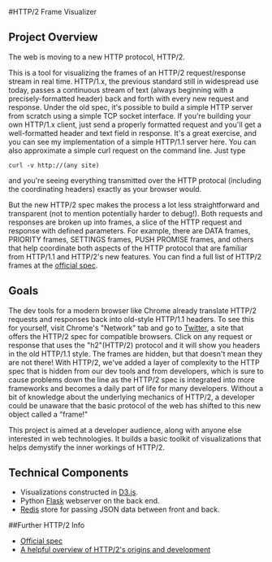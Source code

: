 #HTTP/2 Frame Visualizer

## Project Overview

The web is moving to a new HTTP protocol, HTTP/2.

This is a tool for visualizing the frames of an HTTP/2 request/response stream in
real time. HTTP/1.x, the previous standard still in widespread use today, passes
a continuous stream of text (always beginning with a precisely-formatted header) back and forth with
every new request and response. Under the old spec, it's possible to build a
simple HTTP server from scratch using a simple TCP socket interface. If you're building your
own HTTP/1.x client, just send a properly formatted request and you'll get a well-formatted header and text field in response.  It's a great exercise,
and you can see my implementation of a simple HTTP/1.1 server here. You can also approximate
a simple curl request on the command line.  Just type

`curl -v http://(any site)`

and you're seeing everything transmitted over the HTTP protocal (including
the coordinating headers) exactly as your browser would.

But the new HTTP/2 spec makes the process a lot less straightforward and transparent (not to mention potentially harder to debug!).  Both requests and responses are broken up into
frames, a slice of the HTTP
request and response with defined parameters. For example, there are DATA frames, PRIORITY frames, SETTINGS frames, PUSH PROMISE frames, and others that help coordinate both aspects of the HTTP protocol that are familiar from HTTP/1.1 and HTTP/2's new features.  You can find a full list of HTTP/2 frames at the [official spec](https://tools.ietf.org/html/rfc7540#section-6).

## Goals

The dev tools for a modern browser like Chrome already translate HTTP/2 requests and responses back
into old-style HTTP/1.1 headers.  To see this for yourself, visit Chrome's
"Network" tab and go to [Twitter](www.twitter.com), a site that offers the HTTP/2 spec
for compatible browsers. Click on any request or response that uses the
"h2"(HTTP/2) protocol and it will show you headers in the old HTTP/1.1 style.
The frames are hidden, but that doesn't mean they are not there!  With HTTP/2,
we've added a layer of complexity to the HTTP spec that is hidden from our dev
tools and from developers, which is sure to cause problems down the line as the
HTTP/2 spec is integrated into more frameworks and becomes a daily part of life
for many developers. Without a bit of knowledge about the underlying mechanics
of HTTP/2, a developer could be unaware that the basic protocol of the web has
shifted to this new object called a "frame!"

This project is aimed at a developer audience, along with anyone else interested
in web technologies.  It builds a basic toolkit of visualizations that helps demystify the inner workings of HTTP/2.
 
## Technical Components

* Visualizations constructed in [D3.js](https://d3js.org/).
* Python [Flask](http://flask.pocoo.org/) webserver on the back end.
* [Redis](http://redis.io/) store for passing JSON data between front and back.

##Further HTTP/2 Info

* [Official spec](https://github.com/http2/http2-spec)
* [A helpful overview of HTTP/2's origins and
development](https://www.smashingmagazine.com/2016/02/getting-ready-for-http2/)

